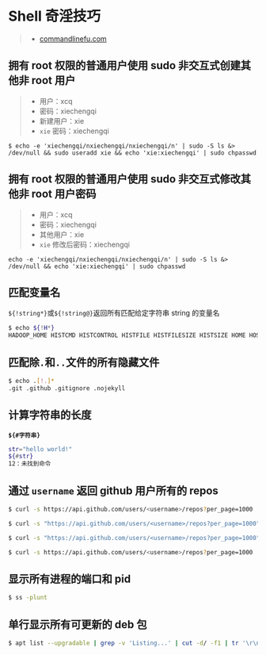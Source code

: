 # Shell 奇淫技巧

> * [commandlinefu.com](https://www.commandlinefu.com/)


## 拥有 root 权限的普通用户使用 sudo 非交互式创建其他非 root 用户

> * 用户：xcq
> * 密码：xiechengqi
> * 新建用户：xie
> * `xie` 密码：xiechengqi

``` shell
$ echo -e 'xiechengqi/nxiechengqi/nxiechengqi/n' | sudo -S ls &> /dev/null && sudo useradd xie && echo 'xie:xiechengqi' | sudo chpasswd
```

## 拥有 root 权限的普通用户使用 sudo 非交互式修改其他非 root 用户密码

> * 用户：xcq
> * 密码：xiechengqi
> * 其他用户：xie
> * `xie` 修改后密码：xiechengqi

``` shell
echo -e 'xiechengqi/nxiechengqi/nxiechengqi/n' | sudo -S ls &> /dev/null && echo 'xie:xiechengqi' | sudo chpasswd
```

## 匹配变量名

`${!string*}`或`${!string@}`返回所有匹配给定字符串 string 的变量名

``` bash
$ echo ${!H*}
HADOOP_HOME HISTCMD HISTCONTROL HISTFILE HISTFILESIZE HISTSIZE HOME HOSTNAME HOSTTYPE
```

## 匹配除`.`和`..`文件的所有隐藏文件

``` bash
$ echo .[!.]*
.git .github .gitignore .nojekyll
```

## 计算字符串的长度

**`${#字符串}`**

``` bash
str="hello world!"
${#str}
12：未找到命令
```

## 通过 `username` 返回 github 用户所有的 repos

```bash
$ curl -s https://api.github.com/users/<username>/repos?per_page=1000 | grep git_url | awk '{print $2}' |  sed 's/"\(.*\)",/\1/'
```

```bash
$ curl -s "https://api.github.com/users/<username>/repos?per_page=1000" | jq '.[].git_url'
```

```bash
$ curl -s "https://api.github.com/users/<username>/repos?per_page=1000" | python <(echo "import json,sys;v=json.load(sys.stdin);for i in v:; print(i['git_url']);" | tr ';' '\n')
```

```bash
$ curl -s https://api.github.com/users/<username>/repos?per_page=1000 | grep -oP '(?<="git_url": ").*(?="\,)'
```

## 显示所有进程的端口和 pid

```bash
$ ss -plunt
```

## 单行显示所有可更新的 deb 包

```bash
$ apt list --upgradable | grep -v 'Listing...' | cut -d/ -f1 | tr '\r\n' ' ' | sed '$s/ $/\n/'
```

